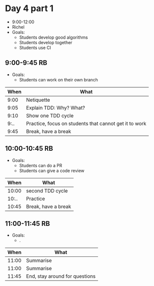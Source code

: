# Day 4 part 1

 * 9:00-12:00
 * Richel
 * Goals: 
   * Students develop good algorithms
   * Students develop together
   * Students use CI

## 9:00-9:45 RB

 * Goals: 
   * Students can work on their own branch

When |What
-----|-------------------------
9:00|Netiquette
9:05|Explain TDD: Why? What? 
9:10|Show one TDD cycle
9:..|Practice, focus on students that cannot get it to work
9:45|Break, have a break

## 10:00-10:45 RB

 * Goals: 
   * Students can do a PR
   * Students can give a code review

When |What
-----|-------------------------
10:00|second TDD cycle
10:..|Practice
10:45|Break, have a break

## 11:00-11:45 RB

 * Goals: 
   * .

When       |What
-----------|-------------------------
11:00      |Summarise
11:00      |Summarise
11:45      |End, stay around for questions

